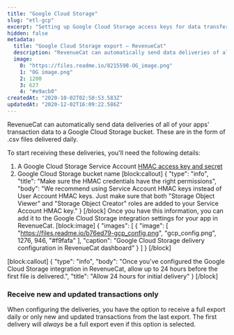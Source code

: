 ```yaml
---
title: "Google Cloud Storage"
slug: "etl-gcp"
excerpt: "Setting up Google Cloud Storage access keys for data transfer"
hidden: false
metadata: 
  title: "Google Cloud Storage export – RevenueCat"
  description: "RevenueCat can automatically send data deliveries of all of your apps' transaction data to a Google Cloud Storage bucket. These are in the form of .csv files delivered daily."
  image: 
    0: "https://files.readme.io/8215598-OG_image.png"
    1: "OG image.png"
    2: 1200
    3: 627
    4: "#e9acb0"
createdAt: "2020-10-02T02:50:53.583Z"
updatedAt: "2020-12-02T16:09:22.586Z"
---
```

RevenueCat can automatically send data deliveries of all of your apps' transaction data to a Google Cloud Storage bucket. These are in the form of .csv files delivered daily.

To start receiving these deliveries, you'll need the following details:

1. A Google Cloud Storage Service Account [HMAC access key and secret](https://cloud.google.com/storage/docs/authentication/hmackeys)
2. Google Cloud Storage bucket name
[block:callout]
{
  "type": "info",
  "title": "Make sure the HMAC credentials have the right permissions",
  "body": "We recommend using Service Account HMAC keys instead of User Account HMAC keys. Just make sure that both \"Storage Object Viewer\" and \"Storage Object Creator\" roles are added to your Service Account HMAC key."
}
[/block]
Once you have this information, you can add it to the Google Cloud Storage integration settings for your app in RevenueCat.
[block:image]
{
  "images": [
    {
      "image": [
        "https://files.readme.io/b76ed79-gcp_config.png",
        "gcp_config.png",
        1276,
        946,
        "#f9fafa"
      ],
      "caption": "Google Cloud Storage delivery configuration in RevenueCat dashboard"
    }
  ]
}
[/block]

[block:callout]
{
  "type": "info",
  "body": "Once you've configured the Google Cloud Storage integration in RevenueCat, allow up to 24 hours before the first file is delivered.",
  "title": "Allow 24 hours for initial delivery"
}
[/block]
### Receive new and updated transactions only
When configuring the deliveries, you have the option to receive a full export daily or only new and updated transactions from the last export. The first delivery will *always* be a full export even if this option is selected.